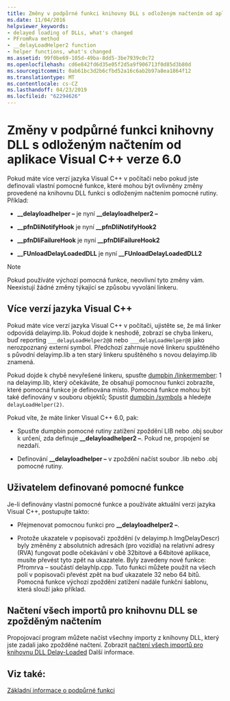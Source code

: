 ```yaml
---
title: Změny v podpůrné funkci knihovny DLL s odloženým načtením od aplikace Visual C++ verze 6.0
ms.date: 11/04/2016
helpviewer_keywords:
- delayed loading of DLLs, what's changed
- PFromRva method
- __delayLoadHelper2 function
- helper functions, what's changed
ms.assetid: 99f0be69-105d-49ba-8dd5-3be7939c0c72
ms.openlocfilehash: cd6e842fd6d35e05f2d5a9f906713f0d85d3b80d
ms.sourcegitcommit: 0ab61bc3d2b6cfbd52a16c6ab2b97a8ea1864f12
ms.translationtype: MT
ms.contentlocale: cs-CZ
ms.lasthandoff: 04/23/2019
ms.locfileid: "62294626"
---
```

# <a name="changes-in-the-dll-delayed-loading-helper-function-since-visual-c-60"></a>Změny v podpůrné funkci knihovny DLL s odloženým načtením od aplikace Visual C++ verze 6.0

Pokud máte více verzí jazyka Visual C++ v počítači nebo pokud jste definovali vlastní pomocné funkce, které mohou být ovlivněny změny provedené na knihovnu DLL funkci s odloženým načtením pomocné rutiny. Příklad:

- **__delayloadhelper –** je nyní **__delayloadhelper2 –**

- **__pfnDliNotifyHook** je nyní **__pfnDliNotifyHook2**

- **__pfnDliFailureHook** je nyní **__pfnDliFailureHook2**

- **__FUnloadDelayLoadedDLL** je nyní **__FUnloadDelayLoadedDLL2**

> [!NOTE]
>  Pokud používáte výchozí pomocná funkce, neovlivní tyto změny vám. Neexistují žádné změny týkající se způsobu vyvolání linkeru.

## <a name="multiple-versions-of-visual-c"></a>Více verzí jazyka Visual C++

Pokud máte více verzí jazyka Visual C++ v počítači, ujistěte se, že má linker odpovídá delayimp.lib. Pokud dojde k neshodě, zobrazí se chyba linkeru, buď reporting `___delayLoadHelper2@8` nebo `___delayLoadHelper@8` jako nerozpoznaný externí symbol. Předchozí zahrnuje nové linkeru spuštěného s původní delayimp.lib a ten starý linkeru spuštěného s novou delayimp.lib znamená.

Pokud dojde k chybě nevyřešené linkeru, spusťte [dumpbin /linkermember](linkermember.md): 1 na delayimp.lib, který očekáváte, že obsahují pomocnou funkci zobrazíte, které pomocná funkce je definována místo. Pomocná funkce mohou být také definovány v souboru objektů; Spustit [dumpbin /symbols](symbols.md) a hledejte `delayLoadHelper(2)`.

Pokud víte, že máte linker Visual C++ 6.0, pak:

- Spusťte dumpbin pomocné rutiny zatížení zpoždění LIB nebo .obj soubor k určení, zda definuje **__delayloadhelper2 –**. Pokud ne, propojení se nezdaří.

- Definování **__delayloadhelper –** v zpoždění načíst soubor .lib nebo .obj pomocné rutiny.

## <a name="user-defined-helper-function"></a>Uživatelem definované pomocné funkce

Je-li definovány vlastní pomocné funkce a používáte aktuální verzi jazyka Visual C++, postupujte takto:

- Přejmenovat pomocnou funkci pro **__delayloadhelper2 –**.

- Protože ukazatele v popisovači zpoždění (v delayimp.h ImgDelayDescr) byly změněny z absolutních adresách (pro vozidla) na relativní adresy (RVA) fungovat podle očekávání v obě 32bitové a 64bitové aplikace, musíte převést tyto zpět na ukazatele. Byly zavedeny nové funkce: Pfromrva – součástí delayhlp.cpp. Tuto funkci můžete použít na všech polí v popisovači převést zpět na buď ukazatele 32 nebo 64 bitů. Pomocná funkce výchozí zpoždění zatížení nadále funkční šablonu, která slouží jako příklad.

## <a name="load-all-imports-for-a-delay-loaded-dll"></a>Načtení všech importů pro knihovnu DLL se zpožděným načtením

Propojovací program můžete načíst všechny importy z knihovny DLL, který jste zadali jako zpožděné načtení. Zobrazit [načtení všech importů pro knihovnu DLL Delay-Loaded](loading-all-imports-for-a-delay-loaded-dll.md) Další informace.

## <a name="see-also"></a>Viz také:

[Základní informace o podpůrné funkci](understanding-the-helper-function.md)
